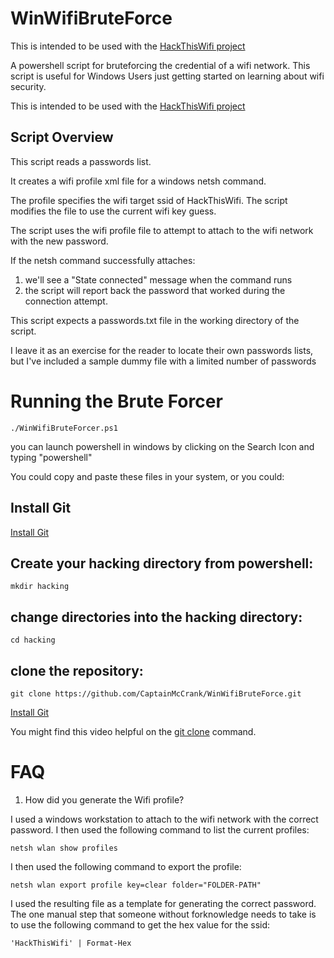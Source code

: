 # WinWifiBruteForce

This is intended to be used with the [HackThisWifi project](https://hackthiswifi.patrickmccanna.net)

A powershell script for bruteforcing the credential of a wifi network.  This script is useful for Windows Users just getting started on learning about wifi security.  

This is intended to be used with the [HackThisWifi project](https://hackthiswifi.patrickmccanna.net)


## Script Overview
This script reads a passwords list.  

It creates a wifi profile xml file for a windows netsh command.  

The profile specifies the wifi target ssid of HackThisWifi.  The script modifies the file to use the current wifi key guess.  

The script uses the wifi profile file to attempt to attach to the wifi network with the new password.  

If the netsh command successfully attaches:
1. we'll see a "State connected" message when the command runs 
2. the script will report back the password that worked during the connection attempt.  

This script expects a passwords.txt file in the working directory of the script.  

I leave it as an exercise for the reader to locate their own passwords lists, but I've included a sample dummy file with a limited number of passwords


# Running the Brute Forcer
```
./WinWifiBruteForcer.ps1
```

you can launch powershell in windows by clicking on the Search Icon and typing "powershell"

You could copy and paste these files in your system, or you could:

## Install Git

[Install Git](https://www.github.com/git-guides/install-git)

## Create your hacking directory from powershell:

```
mkdir hacking
```
## change directories into the hacking directory:
```
cd hacking
```
## clone the repository:
```
git clone https://github.com/CaptainMcCrank/WinWifiBruteForce.git  
```
[Install Git](https://www.github.com/git-guides/install-git)

You might find this video helpful on the [git clone](https://youtu.be/aHMPn57ZmJo) command.




# FAQ
1. How did you generate the Wifi profile?

I used a windows workstation to attach to the wifi network with the correct password.
I then used the following command to list the current profiles:
```
netsh wlan show profiles
```

I then used the following command to export the profile:

```
netsh wlan export profile key=clear folder="FOLDER-PATH"
```

I used the resulting file as a template for generating the correct password.  The one manual step that someone without forknowledge needs to take is to use the following command to get the hex value for the ssid:
```
'HackThisWifi' | Format-Hex
```
